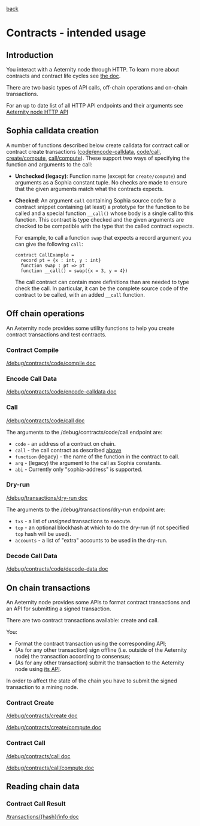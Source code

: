 [back](./README.md)
# Contracts - intended usage

## Introduction
You interact with a Aeternity node through HTTP.
To learn more about contracts and contract life cycles see [the doc](/contracts/contracts.md).

There are two basic types of API calls, off-chain operations and on-chain transactions.

For an up to date list of all HTTP API endpoints and their arguments see
[Aeternity node HTTP API](https://aeternity.github.io/epoch-api-docs/?config=https://raw.githubusercontent.com/aeternity/epoch/master/apps/aehttp/priv/swagger.json)

## Sophia calldata creation

A number of functions described below create calldata for contract call or
contract create transactions ([code/encode-calldata](#encode-call-data),
[code/call](#call), [create/compute](#contract-create),
[call/compute](#contract-call)). These support two ways of specifying the
function and arguments to the call:
- **Unchecked (legacy)**: Function name (except for `create/compute`) and arguments
  as a Sophia constant tuple. No checks are made to ensure that the given
  arguments match what the contracts expects.
- **Checked**: An argument `call` containing Sophia source code for a contract
  snippet containing (at least) a prototype for the function to be called and a
  special function `__call()` whose body is a single call to this function. This
  contract is type checked and the given arguments are checked to be compatible
  with the type that the called contract expects.

  For example, to call a function `swap` that expects a record argument you can
  give the following `call`:
  ```
  contract CallExample =
    record pt = {x : int, y : int}
    function swap : pt => pt
    function __call() = swap({x = 3, y = 4})
  ```
  The call contract can contain more definitions than are needed to type check
  the call. In particular, it can be the complete source code of the contract
  to be called, with an added `__call` function.

## Off chain operations

An Aeternity node provides some utility functions to help you create contract transactions and test contracts.


### Contract Compile
[/debug/contracts/code/compile doc](https://aeternity.github.io/epoch-api-docs/?config=https://raw.githubusercontent.com/aeternity/epoch/master/apps/aehttp/priv/swagger.json#/internal/CompileContract)

### Encode Call Data
[/debug/contracts/code/encode-calldata doc](https://aeternity.github.io/epoch-api-docs/?config=https://raw.githubusercontent.com/aeternity/epoch/master/apps/aehttp/priv/swagger.json#/internal/EncodeCalldata)

### Call
[/debug/contracts/code/call doc](https://aeternity.github.io/epoch-api-docs/?config=https://raw.githubusercontent.com/aeternity/epoch/master/apps/aehttp/priv/swagger.json#/internal/CallContract)

The arguments to the /debug/contracts/code/call endpoint are:
* `code` - an address of a contract on chain.
* `call` - the call contract as described [above](#sophia-calldata-creation)
* `function` (legacy) - the name of the function in the contract to call.
* `arg` - (legacy) the argument to the call as Sophia constants.
* `abi` - Currently only "sophia-address" is supported.

### Dry-run
[/debug/transactions/dry-run doc](https://aeternity.github.io/epoch-api-docs/?config=https://raw.githubusercontent.com/aeternity/epoch/master/apps/aehttp/priv/swagger.json#/internal/DryRunTxs)

The arguments to the /debug/transactions/dry-run endpoint are:
* `txs` - a list of *unsigned* transactions to execute.
* `top` - an optional blockhash at which to do the dry-run (if not specified `top` hash will be used).
* `accounts` - a list of "extra" accounts to be used in the dry-run.

### Decode Call Data
[/debug/contracts/code/decode-data doc](https://aeternity.github.io/epoch-api-docs/?config=https://raw.githubusercontent.com/aeternity/epoch/master/apps/aehttp/priv/swagger.json#/internal/DecodeData)

## On chain transactions

An Aeternity node provides some APIs to format contract transactions and an API for submitting a signed transaction.

There are two contract transactions available: create and call.

You:
* Format the contract transaction using the corresponding API;
* (As for any other transaction) sign offline (i.e. outside of the Aeternity node) the transaction according to consensus;
* (As for any other transaction) submit the transaction to the Aeternity node using [its API](https://aeternity.github.io/epoch-api-docs/?config=https://raw.githubusercontent.com/aeternity/epoch/master/apps/aehttp/priv/swagger.json#/external/PostTransaction).

In order to affect the state of the chain you have to submit the signed transaction to a mining node.

### Contract Create
[/debug/contracts/create doc](https://aeternity.github.io/epoch-api-docs/?config=https://raw.githubusercontent.com/aeternity/epoch/master/apps/aehttp/priv/swagger.json#/internal/PostContractCreate)

[/debug/contracts/create/compute doc](https://aeternity.github.io/epoch-api-docs/?config=https://raw.githubusercontent.com/aeternity/epoch/master/apps/aehttp/priv/swagger.json#/internal/PostContractCreateCompute)

### Contract Call
[/debug/contracts/call doc](https://aeternity.github.io/epoch-api-docs/?config=https://raw.githubusercontent.com/aeternity/epoch/master/apps/aehttp/priv/swagger.json#/internal/PostContractCall)

[/debug/contracts/call/compute doc](https://aeternity.github.io/epoch-api-docs/?config=https://raw.githubusercontent.com/aeternity/epoch/master/apps/aehttp/priv/swagger.json#/internal/PostContractCallCompute)

## Reading chain data

### Contract Call Result
[/transactions/{hash}/info doc](https://aeternity.github.io/epoch-api-docs/?config=https://raw.githubusercontent.com/aeternity/epoch/master/apps/aehttp/priv/swagger.json#/external/GetTransactionInfoByHash)

